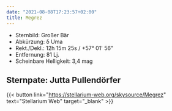 ```yaml
---
date: "2021-08-08T17:23:57+02:00"
title: Megrez
---
```


- Sternbild: Großer Bär
- Abkürzung: δ Uma
- Rekt./Dekl.: 12h 15m 25s / +57° 01' 56"
- Entfernung: 81 Lj.
- Scheinbare Helligkeit: 3,4 mag

## Sternpate: Jutta Pullendörfer

{{< button link="https://stellarium-web.org/skysource/Megrez" text="Stellarium Web" target="_blank" >}}